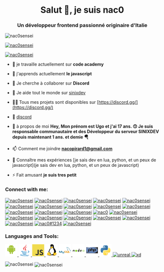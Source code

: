 <h1 align="center">Salut 👋, je suis nac0</h1>
<h3 align="center">Un développeur frontend passionné originaire d'Italie</h3>

<p align="left"> <img src="https://komarev.com/ghpvc/?username=nac0sensei&label=Profile%20views&color=0e75b6&style=flat" alt="nac0sensei" /> </p>

<p align="left"> <a href="https://github.com/ryo-ma/github-profile-trophy"><img src="https://github-profile-trophy.vercel.app/?username=nac0sensei" alt="nac0sensei" /></a> </p>

<p align="left"> <a href="https://twitter.com/nac0sensei" target="blank"><img src="https://img.shields.io/twitter/follow/nac0sensei?logo=twitter&style=for-the-badge" alt="nac0sensei" /></a> </p>

- 🔭 je travaille actuellement sur **code academy**

- 🌱 j'apprends actuellement **le javascript**

- 👯 Je cherche à collaborer sur **Discord**

- 🤝 Je aide tout le monde sur [sinixdev](https://discord.gg/sinixdev)

- 👨‍💻 Tous mes projets sont disponibles sur [https://discord.gg/](https://discord.gg/)

- 📝 [discord](discord)

- 💬 à propos de moi **Hey, Mon prénom est Ugo et j'ai 17 ans. 🙃 Je suis responsable communautaire et des Développeur du serveur SINIXDEV depuis maintenant 1 ans. et demie 🪂**

- 📫 Comment me joindre **nacopirard1@gmail.com**

- 📄 Connaître mes expériences [je sais dev en lua, python, et un peux de javascript](je sais dev en lua, python, et un peux de javascript)

- ⚡ Fait amusant **je suis tres petit**

<h3 align="left">Connect with me:</h3>
<p align="left">
<a href="https://codepen.io/nac0sensei" target="blank"><img align="center" src="https://raw.githubusercontent.com/rahuldkjain/github-profile-readme-generator/master/src/images/icons/Social/codepen.svg" alt="nac0sensei" height="30" width="40" /></a>
<a href="https://dev.to/nac0sensei" target="blank"><img align="center" src="https://raw.githubusercontent.com/rahuldkjain/github-profile-readme-generator/master/src/images/icons/Social/devto.svg" alt="nac0sensei" height="30" width="40" /></a>
<a href="https://twitter.com/nac0sensei" target="blank"><img align="center" src="https://raw.githubusercontent.com/rahuldkjain/github-profile-readme-generator/master/src/images/icons/Social/twitter.svg" alt="nac0sensei" height="30" width="40" /></a>
<a href="https://linkedin.com/in/nac0sensei" target="blank"><img align="center" src="https://raw.githubusercontent.com/rahuldkjain/github-profile-readme-generator/master/src/images/icons/Social/linked-in-alt.svg" alt="nac0sensei" height="30" width="40" /></a>
<a href="https://stackoverflow.com/users/nac0sensei" target="blank"><img align="center" src="https://raw.githubusercontent.com/rahuldkjain/github-profile-readme-generator/master/src/images/icons/Social/stack-overflow.svg" alt="nac0sensei" height="30" width="40" /></a>
<a href="https://codesandbox.com/nac0sensei" target="blank"><img align="center" src="https://raw.githubusercontent.com/rahuldkjain/github-profile-readme-generator/master/src/images/icons/Social/codesandbox.svg" alt="nac0sensei" height="30" width="40" /></a>
<a href="https://kaggle.com/nac0sensei" target="blank"><img align="center" src="https://raw.githubusercontent.com/rahuldkjain/github-profile-readme-generator/master/src/images/icons/Social/kaggle.svg" alt="nac0sensei" height="30" width="40" /></a>
<a href="https://fb.com/nac0sensei" target="blank"><img align="center" src="https://raw.githubusercontent.com/rahuldkjain/github-profile-readme-generator/master/src/images/icons/Social/facebook.svg" alt="nac0sensei" height="30" width="40" /></a>
<a href="https://instagram.com/nac0sensei" target="blank"><img align="center" src="https://raw.githubusercontent.com/rahuldkjain/github-profile-readme-generator/master/src/images/icons/Social/instagram.svg" alt="nac0sensei" height="30" width="40" /></a>
<a href="https://dribbble.com/nac0sensei" target="blank"><img align="center" src="https://raw.githubusercontent.com/rahuldkjain/github-profile-readme-generator/master/src/images/icons/Social/dribbble.svg" alt="nac0sensei" height="30" width="40" /></a>
<a href="https://www.behance.net/nac0sensei" target="blank"><img align="center" src="https://raw.githubusercontent.com/rahuldkjain/github-profile-readme-generator/master/src/images/icons/Social/behance.svg" alt="nac0sensei" height="30" width="40" /></a>
<a href="https://hashnode.com/nac0sensei" target="blank"><img align="center" src="https://raw.githubusercontent.com/rahuldkjain/github-profile-readme-generator/master/src/images/icons/Social/hashnode.svg" alt="nac0sensei" height="30" width="40" /></a>
<a href="https://medium.com/nac0sensei" target="blank"><img align="center" src="https://raw.githubusercontent.com/rahuldkjain/github-profile-readme-generator/master/src/images/icons/Social/medium.svg" alt="nac0sensei" height="30" width="40" /></a>
<a href="https://www.youtube.com/c/nac0" target="blank"><img align="center" src="https://raw.githubusercontent.com/rahuldkjain/github-profile-readme-generator/master/src/images/icons/Social/youtube.svg" alt="nac0" height="30" width="40" /></a>
<a href="https://www.codechef.com/users/nac0sensei" target="blank"><img align="center" src="https://cdn.jsdelivr.net/npm/simple-icons@3.1.0/icons/codechef.svg" alt="nac0sensei" height="30" width="40" /></a>
<a href="https://www.hackerrank.com/nac0sensei" target="blank"><img align="center" src="https://raw.githubusercontent.com/rahuldkjain/github-profile-readme-generator/master/src/images/icons/Social/hackerrank.svg" alt="nac0sensei" height="30" width="40" /></a>
<a href="https://codeforces.com/profile/nac0sensei" target="blank"><img align="center" src="https://raw.githubusercontent.com/rahuldkjain/github-profile-readme-generator/master/src/images/icons/Social/codeforces.svg" alt="nac0sensei" height="30" width="40" /></a>
<a href="https://www.leetcode.com/nac0sensei" target="blank"><img align="center" src="https://raw.githubusercontent.com/rahuldkjain/github-profile-readme-generator/master/src/images/icons/Social/leet-code.svg" alt="nac0sensei" height="30" width="40" /></a>
<a href="https://www.hackerearth.com/nac0sensei" target="blank"><img align="center" src="https://raw.githubusercontent.com/rahuldkjain/github-profile-readme-generator/master/src/images/icons/Social/hackerearth.svg" alt="nac0sensei" height="30" width="40" /></a>
<a href="https://auth.geeksforgeeks.org/user/nac0sensei" target="blank"><img align="center" src="https://raw.githubusercontent.com/rahuldkjain/github-profile-readme-generator/master/src/images/icons/Social/geeks-for-geeks.svg" alt="nac0sensei" height="30" width="40" /></a>
<a href="https://www.topcoder.com/members/nac0sensei" target="blank"><img align="center" src="https://raw.githubusercontent.com/rahuldkjain/github-profile-readme-generator/master/src/images/icons/Social/topcoder.svg" alt="nac0sensei" height="30" width="40" /></a>
<a href="https://discord.gg/nac0#1234" target="blank"><img align="center" src="https://raw.githubusercontent.com/rahuldkjain/github-profile-readme-generator/master/src/images/icons/Social/discord.svg" alt="nac0#1234" height="30" width="40" /></a>
<a href="/nac0sensei" target="blank"><img align="center" src="https://raw.githubusercontent.com/rahuldkjain/github-profile-readme-generator/master/src/images/icons/Social/rss.svg" alt="nac0sensei" height="30" width="40" /></a>
</p>

<h3 align="left">Languages and Tools:</h3>
<p align="left"> <a href="https://developer.android.com" target="_blank" rel="noreferrer"> <img src="https://raw.githubusercontent.com/devicons/devicon/master/icons/android/android-original-wordmark.svg" alt="android" width="40" height="40"/> </a> <a href="https://www.java.com" target="_blank" rel="noreferrer"> <img src="https://raw.githubusercontent.com/devicons/devicon/master/icons/java/java-original.svg" alt="java" width="40" height="40"/> </a> <a href="https://developer.mozilla.org/en-US/docs/Web/JavaScript" target="_blank" rel="noreferrer"> <img src="https://raw.githubusercontent.com/devicons/devicon/master/icons/javascript/javascript-original.svg" alt="javascript" width="40" height="40"/> </a> <a href="https://www.linux.org/" target="_blank" rel="noreferrer"> <img src="https://raw.githubusercontent.com/devicons/devicon/master/icons/linux/linux-original.svg" alt="linux" width="40" height="40"/> </a> <a href="https://www.mysql.com/" target="_blank" rel="noreferrer"> <img src="https://raw.githubusercontent.com/devicons/devicon/master/icons/mysql/mysql-original-wordmark.svg" alt="mysql" width="40" height="40"/> </a> <a href="https://nodejs.org" target="_blank" rel="noreferrer"> <img src="https://raw.githubusercontent.com/devicons/devicon/master/icons/nodejs/nodejs-original-wordmark.svg" alt="nodejs" width="40" height="40"/> </a> <a href="https://www.php.net" target="_blank" rel="noreferrer"> <img src="https://raw.githubusercontent.com/devicons/devicon/master/icons/php/php-original.svg" alt="php" width="40" height="40"/> </a> <a href="https://www.python.org" target="_blank" rel="noreferrer"> <img src="https://raw.githubusercontent.com/devicons/devicon/master/icons/python/python-original.svg" alt="python" width="40" height="40"/> </a> <a href="https://unrealengine.com/" target="_blank" rel="noreferrer"> <img src="https://raw.githubusercontent.com/kenangundogan/fontisto/036b7eca71aab1bef8e6a0518f7329f13ed62f6b/icons/svg/brand/unreal-engine.svg" alt="unreal" width="40" height="40"/> </a> <a href="https://www.adobe.com/products/xd.html" target="_blank" rel="noreferrer"> <img src="https://cdn.worldvectorlogo.com/logos/adobe-xd.svg" alt="xd" width="40" height="40"/> </a> </p>

<p><img align="left" src="https://github-readme-stats.vercel.app/api/top-langs?username=nac0sensei&show_icons=true&locale=en&layout=compact" alt="nac0sensei" /></p>

<p>&nbsp;<img align="center" src="https://github-readme-stats.vercel.app/api?username=nac0sensei&show_icons=true&locale=en" alt="nac0sensei" /></p>
